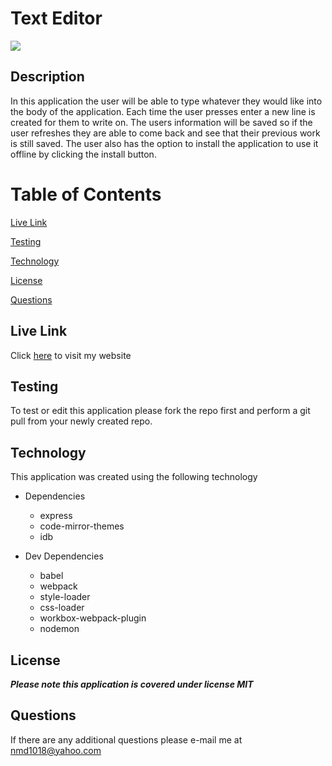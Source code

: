 # Text Editor

![](https://img.shields.io/badge/License-MIT-blueviolet)

## Description
In this application the user will be able to type whatever they would like into the body of the application. Each time the user presses enter a new line is created for them to write on. The users information will be saved so if the user refreshes they are able to come back and see that their previous work is still saved. The user also has the option to install the application to use it offline by clicking the install button.


# Table of Contents
[Live Link](#live-link)

[Testing](#testing)

[Technology](#technology)

[License](#license)

[Questions](#questions)

## Live Link
Click [here](https://agile-chamber-56301.herokuapp.com/) to visit my website

## Testing
To test or edit this application please fork the repo first and perform a git pull from your newly created repo.


## Technology
This application was created using the following technology
- Dependencies
    - express
    - code-mirror-themes
    - idb

- Dev Dependencies
    - babel
    - webpack
    - style-loader
    - css-loader
    - workbox-webpack-plugin
    - nodemon
## License 
***Please note this application is covered under license MIT***


## Questions

If there are any additional questions please e-mail me at <nmd1018@yahoo.com>
